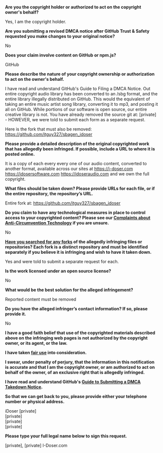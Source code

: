**Are you the copyright holder or authorized to act on the copyright owner's behalf?**

Yes, I am the copyright holder.

**Are you submitting a revised DMCA notice after GitHub Trust & Safety requested you make changes to your original notice?**

No

**Does your claim involve content on GitHub or npm.js?**

GitHub

**Please describe the nature of your copyright ownership or authorization to act on the owner's behalf.**

I have read and understand GitHub's Guide to Filing a DMCA Notice. Out entire copyright audio library has been converted to an /sbg format, and the entire library illegally distributed on GitHub. This would the equivalent of taking an entire music artist song library, converting it to mp3, and posting it all on GitHub. While portions of our software is open source, our entire creative library is not. You have already removed the source git at: [private] - HOWEVER, we were told to submit each form as a separate request.

Here is the fork that must also be removed: https://github.com/itguy327/sbagen_idoser

**Please provide a detailed description of the original copyrighted work that has allegedly been infringed. If possible, include a URL to where it is posted online.**

It is a copy of each every every one of our audio content, converted to another format, available across our sites at https://i-doser.com https://idosersoftware.com https://idoseraudio.com and we own the full copyright.

**What files should be taken down? Please provide URLs for each file, or if the entire repository, the repository’s URL.**

Entire fork at: https://github.com/itguy327/sbagen_idoser

**Do you claim to have any technological measures in place to control access to your copyrighted content? Please see our <a href="https://docs.github.com/articles/guide-to-submitting-a-dmca-takedown-notice#complaints-about-anti-circumvention-technology">Complaints about Anti-Circumvention Technology</a> if you are unsure.**

No

**<a href="https://docs.github.com/articles/dmca-takedown-policy#b-what-about-forks-or-whats-a-fork">Have you searched for any forks</a> of the allegedly infringing files or repositories? Each fork is a distinct repository and must be identified separately if you believe it is infringing and wish to have it taken down.**

Yes and were told to submit a separate request for each.

**Is the work licensed under an open source license?**

No

**What would be the best solution for the alleged infringement?**

Reported content must be removed

**Do you have the alleged infringer’s contact information? If so, please provide it.**

No

**I have a good faith belief that use of the copyrighted materials described above on the infringing web pages is not authorized by the copyright owner, or its agent, or the law.**

**I have taken <a href="https://www.lumendatabase.org/topics/22">fair use</a> into consideration.**

**I swear, under penalty of perjury, that the information in this notification is accurate and that I am the copyright owner, or am authorized to act on behalf of the owner, of an exclusive right that is allegedly infringed.**

**I have read and understand GitHub's <a href="https://docs.github.com/articles/guide-to-submitting-a-dmca-takedown-notice/">Guide to Submitting a DMCA Takedown Notice</a>.**

**So that we can get back to you, please provide either your telephone number or physical address.**

iDoser [private]  
[private]  
[private]  
[private]  

**Please type your full legal name below to sign this request.**

[private], [private] I-Doser.com
